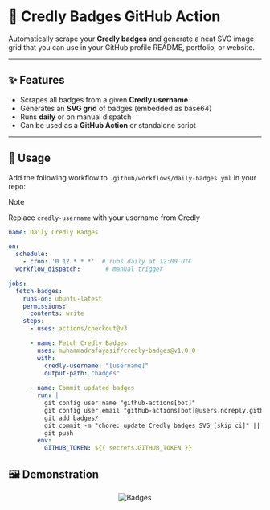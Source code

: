 # 🏅 Credly Badges GitHub Action

Automatically scrape your **Credly badges** and generate a neat SVG image grid that you can use in your GitHub profile README, portfolio, or website.  

---

## ✨ Features
- Scrapes all badges from a given **Credly username**  
- Generates an **SVG grid** of badges (embedded as base64)  
- Runs **daily** or on manual dispatch  
- Can be used as a **GitHub Action** or standalone script  

---

## 🚀 Usage

Add the following workflow to `.github/workflows/daily-badges.yml` in your repo:

>[!NOTE]
> Replace `credly-username` with your username from Credly

```yaml
name: Daily Credly Badges

on:
  schedule:
    - cron: '0 12 * * *'  # runs daily at 12:00 UTC
  workflow_dispatch:       # manual trigger

jobs:
  fetch-badges:
    runs-on: ubuntu-latest
    permissions:
      contents: write
    steps:
      - uses: actions/checkout@v3

      - name: Fetch Credly Badges
        uses: muhammadrafayasif/credly-badges@v1.0.0
        with:
          credly-username: "[username]"
          output-path: "badges"
          
      - name: Commit updated badges
        run: |
          git config user.name "github-actions[bot]"
          git config user.email "github-actions[bot]@users.noreply.github.com"
          git add badges/
          git commit -m "chore: update Credly badges SVG [skip ci]" || echo "No changes to commit"
          git push
        env:
          GITHUB_TOKEN: ${{ secrets.GITHUB_TOKEN }}
```

## 🖼️ Demonstration

<p align="center">
  <img src="https://github.com/muhammadrafayasif/muhammadrafayasif/raw/main/badges/grid.svg" alt="Badges"/>
</p>
